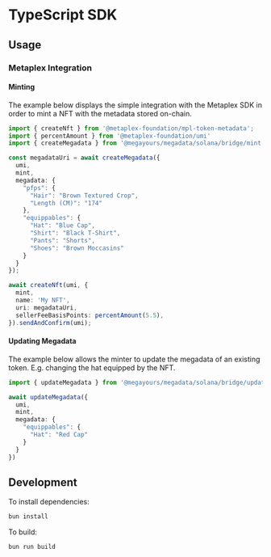 # TypeScript SDK

## Usage

### Metaplex Integration

#### Minting

The example below displays the simple integration with the Metaplex SDK in order to mint a NFT with the metadata stored on-chain.

```ts
import { createNft } from '@metaplex-foundation/mpl-token-metadata';
import { percentAmount } from '@metaplex-foundation/umi'
import { createMegadata } from '@megayours/megadata/solana/bridge/mint';

const megadataUri = await createMegadata({
  umi,
  mint,
  megadata: {
    "pfps": {
      "Hair": "Brown Textured Crop",
      "Length (CM)": "174"
    },
    "equippables": {
      "Hat": "Blue Cap",
      "Shirt": "Black T-Shirt",
      "Pants": "Shorts",
      "Shoes": "Brown Moccasins"
    }
  }
});

await createNft(umi, {
  mint,
  name: 'My NFT',
  uri: megadataUri,
  sellerFeeBasisPoints: percentAmount(5.5),
}).sendAndConfirm(umi);
```

#### Updating Megadata

The example below allows the minter to update the megadata of an existing token. E.g. changing the hat equipped by the NFT.

```ts
import { updateMegadata } from '@megayours/megadata/solana/bridge/update';

await updateMegadata({
  umi,
  mint,
  megadata: {
    "equippables": {
      "Hat": "Red Cap"
    }
  }
})
```

## Development
To install dependencies:

```bash
bun install
```

To build:

```bash
bun run build
```
